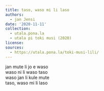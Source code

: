 ```yaml
---
title: taso, waso mi li laso
authors:
  - jan Jensi
date: '2020-11-11'
collection:
  - utala.pona.la
  - utala pi toki musi (2020)
license:
sources:
  - https://utala.pona.la/toki-musi-lili/
---
```


jan mute li jo e waso  
waso ni li waso taso  
waso jan li kule mute  
taso, waso mi li laso
